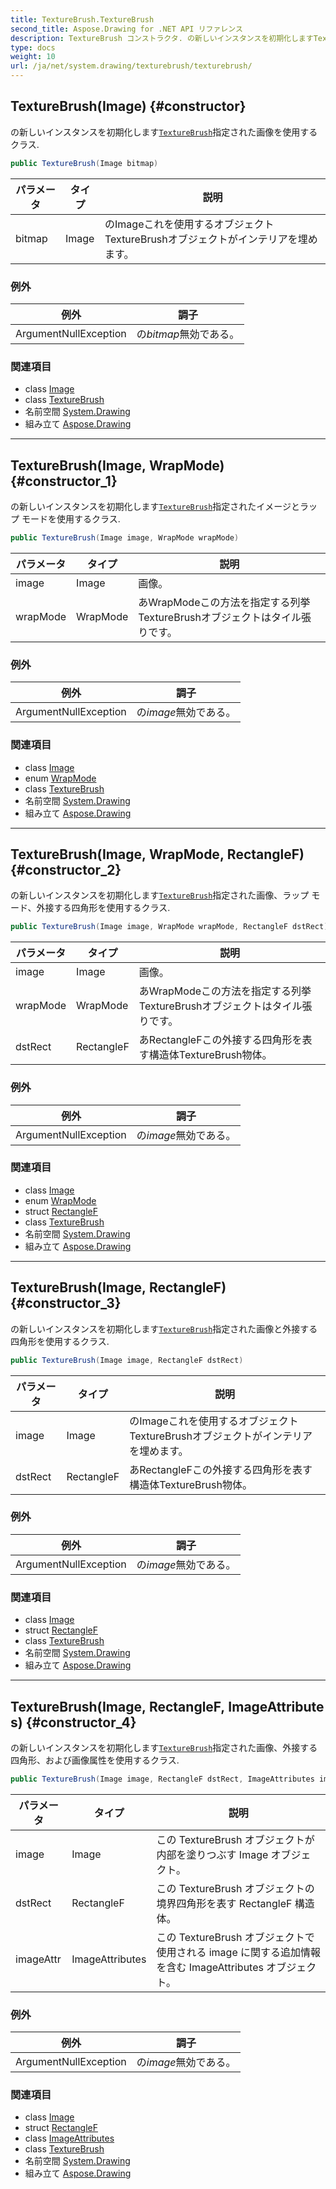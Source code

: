 ```yaml
---
title: TextureBrush.TextureBrush
second_title: Aspose.Drawing for .NET API リファレンス
description: TextureBrush コンストラクタ. の新しいインスタンスを初期化しますTextureBrush指定された画像を使用するクラス.
type: docs
weight: 10
url: /ja/net/system.drawing/texturebrush/texturebrush/
---
```

## TextureBrush(Image) {#constructor}

の新しいインスタンスを初期化します[`TextureBrush`](../)指定された画像を使用するクラス.

```csharp
public TextureBrush(Image bitmap)
```

| パラメータ | タイプ | 説明 |
| --- | --- | --- |
| bitmap | Image | のImageこれを使用するオブジェクトTextureBrushオブジェクトがインテリアを埋めます。 |

### 例外

| 例外 | 調子 |
| --- | --- |
| ArgumentNullException | の*bitmap*無効である。 |

### 関連項目

* class [Image](../../image/)
* class [TextureBrush](../)
* 名前空間 [System.Drawing](../../texturebrush/)
* 組み立て [Aspose.Drawing](../../../)

---

## TextureBrush(Image, WrapMode) {#constructor_1}

の新しいインスタンスを初期化します[`TextureBrush`](../)指定されたイメージとラップ モードを使用するクラス.

```csharp
public TextureBrush(Image image, WrapMode wrapMode)
```

| パラメータ | タイプ | 説明 |
| --- | --- | --- |
| image | Image | 画像。 |
| wrapMode | WrapMode | あWrapModeこの方法を指定する列挙TextureBrushオブジェクトはタイル張りです。 |

### 例外

| 例外 | 調子 |
| --- | --- |
| ArgumentNullException | の*image*無効である。 |

### 関連項目

* class [Image](../../image/)
* enum [WrapMode](../../../system.drawing.drawing2d/wrapmode/)
* class [TextureBrush](../)
* 名前空間 [System.Drawing](../../texturebrush/)
* 組み立て [Aspose.Drawing](../../../)

---

## TextureBrush(Image, WrapMode, RectangleF) {#constructor_2}

の新しいインスタンスを初期化します[`TextureBrush`](../)指定された画像、ラップ モード、外接する四角形を使用するクラス.

```csharp
public TextureBrush(Image image, WrapMode wrapMode, RectangleF dstRect)
```

| パラメータ | タイプ | 説明 |
| --- | --- | --- |
| image | Image | 画像。 |
| wrapMode | WrapMode | あWrapModeこの方法を指定する列挙TextureBrushオブジェクトはタイル張りです。 |
| dstRect | RectangleF | あRectangleFこの外接する四角形を表す構造体TextureBrush物体。 |

### 例外

| 例外 | 調子 |
| --- | --- |
| ArgumentNullException | の*image*無効である。 |

### 関連項目

* class [Image](../../image/)
* enum [WrapMode](../../../system.drawing.drawing2d/wrapmode/)
* struct [RectangleF](../../rectanglef/)
* class [TextureBrush](../)
* 名前空間 [System.Drawing](../../texturebrush/)
* 組み立て [Aspose.Drawing](../../../)

---

## TextureBrush(Image, RectangleF) {#constructor_3}

の新しいインスタンスを初期化します[`TextureBrush`](../)指定された画像と外接する四角形を使用するクラス.

```csharp
public TextureBrush(Image image, RectangleF dstRect)
```

| パラメータ | タイプ | 説明 |
| --- | --- | --- |
| image | Image | のImageこれを使用するオブジェクトTextureBrushオブジェクトがインテリアを埋めます。 |
| dstRect | RectangleF | あRectangleFこの外接する四角形を表す構造体TextureBrush物体。 |

### 例外

| 例外 | 調子 |
| --- | --- |
| ArgumentNullException | の*image*無効である。 |

### 関連項目

* class [Image](../../image/)
* struct [RectangleF](../../rectanglef/)
* class [TextureBrush](../)
* 名前空間 [System.Drawing](../../texturebrush/)
* 組み立て [Aspose.Drawing](../../../)

---

## TextureBrush(Image, RectangleF, ImageAttributes) {#constructor_4}

の新しいインスタンスを初期化します[`TextureBrush`](../)指定された画像、外接する四角形、および画像属性を使用するクラス.

```csharp
public TextureBrush(Image image, RectangleF dstRect, ImageAttributes imageAttr)
```

| パラメータ | タイプ | 説明 |
| --- | --- | --- |
| image | Image | この TextureBrush オブジェクトが内部を塗りつぶす Image オブジェクト。 |
| dstRect | RectangleF | この TextureBrush オブジェクトの境界四角形を表す RectangleF 構造体。 |
| imageAttr | ImageAttributes | この TextureBrush オブジェクトで使用される image に関する追加情報を含む ImageAttributes オブジェクト。 |

### 例外

| 例外 | 調子 |
| --- | --- |
| ArgumentNullException | の*image*無効である。 |

### 関連項目

* class [Image](../../image/)
* struct [RectangleF](../../rectanglef/)
* class [ImageAttributes](../../../system.drawing.imaging/imageattributes/)
* class [TextureBrush](../)
* 名前空間 [System.Drawing](../../texturebrush/)
* 組み立て [Aspose.Drawing](../../../)


